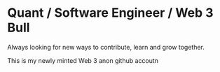# Quant / Software Engineer / Web 3 Bull

Always looking for new ways to contribute, learn and grow together.

This is my newly minted Web 3 anon github accoutn
